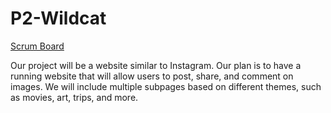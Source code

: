 # P2-Wildcat
[Scrum Board](https://github.com/JaideepB1/P2-Wildcat/projects/1)

Our project will be a website similar to Instagram. Our plan is to have a running website that will allow users to post, share, and comment on images. We will include multiple subpages based on different themes, such as movies, art, trips, and more. 
